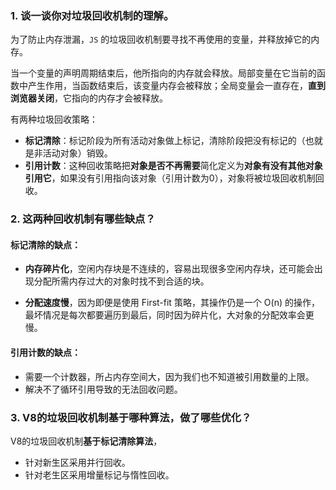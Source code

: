 ### 1. 谈一谈你对垃圾回收机制的理解。

为了防止内存泄漏，`JS` 的垃圾回收机制要寻找不再使用的变量，并释放掉它的内存。

当一个变量的声明周期结束后，他所指向的内存就会释放。局部变量在它当前的函数中产生作用，当函数结束后，该变量内存会被释放；全局变量会一直存在，**直到浏览器关闭**，它指向的内存才会被释放。

有两种垃圾回收策略：

- **标记清除**：标记阶段为所有活动对象做上标记，清除阶段把没有标记的（也就是非活动对象）销毁。
- **引用计数**：这种回收策略把**对象是否不再需要**简化定义为**对象有没有其他对象引用它**，如果没有引用指向该对象（引用计数为0），对象将被垃圾回收机制回收。

### 2. 这两种回收机制有哪些缺点？

#### 标记清除的缺点：

- **内存碎片化**，空闲内存块是不连续的，容易出现很多空闲内存块，还可能会出现分配所需内存过大的对象时找不到合适的块。

- **分配速度慢**，因为即便是使用 First-fit 策略，其操作仍是一个 O(n) 的操作，最坏情况是每次都要遍历到最后，同时因为碎片化，大对象的分配效率会更慢。

#### 引用计数的缺点：

- 需要一个计数器，所占内存空间大，因为我们也不知道被引用数量的上限。
- 解决不了循环引用导致的无法回收问题。

### 3. V8的垃圾回收机制基于哪种算法，做了哪些优化？

V8的垃圾回收机制**基于标记清除算法**，

- 针对新生区采用并行回收。
- 针对老生区采用增量标记与惰性回收。

